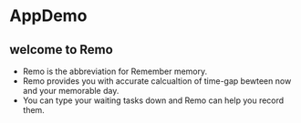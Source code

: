 # AppDemo
## welcome to Remo
* Remo is the abbreviation for Remember memory.
* Remo provides you with accurate calcualtion of time-gap bewteen now and your memorable day.
* You can type your waiting tasks down and Remo can help you record them.
